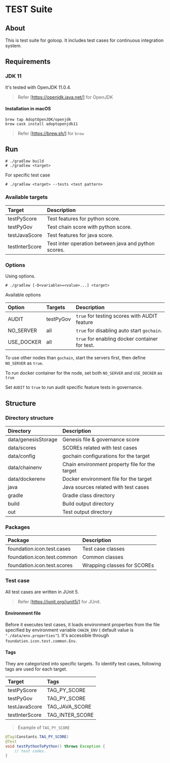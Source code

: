 # TEST Suite

## About

This is test suite for goloop.
It includes test cases for continuous integration system.

## Requirements

### JDK 11

It's tested with OpenJDK 11.0.4.
> Refer [https://openjdk.java.net/] for OpenJDK

#### Installation in macOS

```
brew tap AdoptOpenJDK/openjdk
brew cask install adoptopenjdk11
```
> Refer [https://brew.sh/] for `brew`

## Run

```
# ./gradlew build
# ./gradlew <target>
```

For specific test case
```
# ./gradlew <target> --tests <test pattern>
```

### Available targets

| Target         | Description                                          |
|:---------------|:-----------------------------------------------------|
| testPyScore    | Test features for python score.                      |
| testPyGov      | Test chain score with python score.                  |
| testJavaScore  | Test features for java score.                        |
| testInterScore | Test inter operation between java and python scores. |


### Options

Using options.
```
# ./gradlew [-D<variable>=<value>...] <target>
```

Available options

| Option      | Targets   | Description                                    |
|:------------|:----------|:-----------------------------------------------|
| AUDIT       | testPyGov | `true` for testing scores with AUDIT feature   |
| NO_SERVER   | all       | `true` for disabling auto start `gochain`.     |
| USE_DOCKER  | all       | `true` for enabling docker container for test. |

To use other nodes than `gochain`, start the servers first, then define
`NO_SERVER` as `true`.

To run docker container for the node, set both `NO_SERVER` and `USE_DOCKER`
 as `true`
 
Set `AUDIT` to `true` to run audit specific feature tests in governance.

## Structure

### Directory structure

| Directory           | Description                                    |
|:--------------------|:-----------------------------------------------|
| data/genesisStorage | Genesis file & governance score                |
| data/scores         | SCOREs related with test cases                 |
| data/config         | gochain configurations for the target          |
| data/chainenv       | Chain environment property file for the target |
| data/dockerenv      | Docker environment file for the target         |
| java                | Java sources related with test cases           |
| gradle              | Gradle class directory                         |
| build               | Build output directory                         |
| out                 | Test output directory                          |

### Packages

| Package                     | Description                 |
|:----------------------------|:----------------------------|
| foundation.icon.test.cases  | Test case classes           |
| foundation.icon.test.common | Common classes              |
| foundation.icon.test.scores | Wrapping classes for SCOREs |

### Test case

All test cases are written in JUnit 5.
> Refer [https://junit.org/junit5/] for JUnit.

#### Environment file

Before it executes test cases, it loads environment properties from
the file specified by environment variable `CHAIN_ENV`
 ( default value is `"./data/env.properties"`).
It's accessible through `foundation.icon.test.common.Env`.

#### Tags
They are categorized into specific targets.
To identify test cases, following tags are used for each target.

| Target         | Tags            |
|:---------------|:----------------|
| testPyScore    | TAG_PY_SCORE    |
| testPyGov      | TAG_PY_SCORE    |
| testJavaScore  | TAG_JAVA_SCORE  |
| testInterScore | TAG_INTER_SCORE |

> Example of `TAG_PY_SCORE`
```java
@Tag(Constants.TAG_PY_SCORE)
@Test
void testPythonToPython() throws Exception {
    // test codes.
}
```
